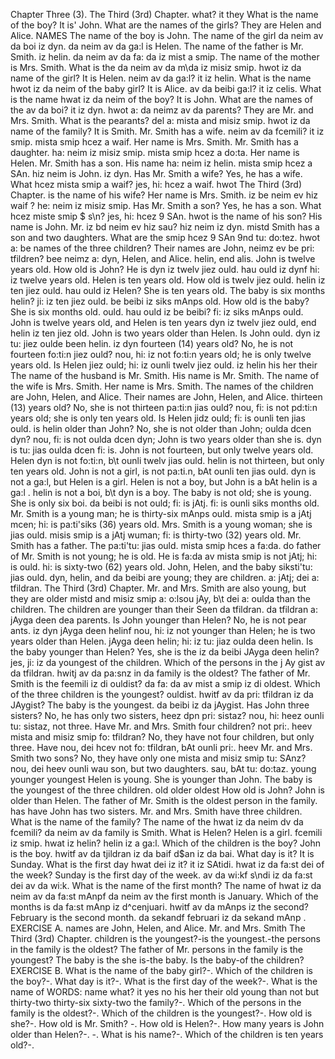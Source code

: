 Chapter Three (3). 
The Third (3rd) Chapter. 
what? 
it 
they 
What is the name 
of the boy? 
It is' John. 
What are 
the names of the 
girls? 
They are Helen 
and Alice. 
NAMES 
The name of the boy is John. The name of the girl 
da neim av da boi iz dyn. da neim av da ga:l 
is Helen. The name of the father is Mr. Smith. 
iz helin. da neim av da fa: da iz mist a smip. 
The name of the mother is Mrs. Smith. What is the 
da neim av da m\da iz misiz smip. hwot iz da 
name of the girl? It is Helen. 
neim av da ga:l? it iz helin. 
What is the name 
hwot iz da neim 
of the baby girl? It is Alice. 
av da beibi ga:l? it iz celis. 
What is the name 
hwat iz da neim 
of the boy? It is John. What are the names of the 
av da boi? it iz dyn. hwot a: da neimz av da 
parents? They are Mr. and Mrs. Smith. What is the 
pearants? del a: mista and misiz smip. hwot iz da 
name of the family? It is Smith. Mr. Smith has a wife. 
neim av da fcemili? it iz smip. mista smip hcez a waif. 
Her name is Mrs. Smith. Mr. Smith has a daughter. 
ha: neim iz misiz smip. mista smip hcez a do:ta. 
Her name is Helen. Mr. Smith has a son. His name 
ha: neim iz helin. mista smip hcez a SAn. hiz neim 
is John. 
iz dyn. 
Has Mr. Smith a wife? Yes, he has a wife. What 
hcez mista smip a waif? jes, hi: hcez a waif. hwot 
The Third (3rd) Chapter. 
is the name of his wife? Her name is Mrs. Smith. 
iz be neim ev hiz waif ? he: neim iz misiz smip. 
Has Mr. Smith a son? Yes, he has a son. What 
hcez miste smip $ s\n? jes, hi: hcez 9 SAn. hwot 
is the name of his son? His name is John. Mr. 
iz bd neim ev hiz sau? hiz neim iz dyn. mistd 
Smith has a son and two daughters. What are the 
smip hcez 9 SAn 9nd tu: do:tez. hwot a: be 
names of the three children? Their names are John, 
neimz ev be pri: tfildren? bee neimz a: dyn, 
Helen, and Alice. 
helin, end alis. 
John is twelve years old. How old is John? He is 
dyn iz twelv jiez ould. hau ould iz dynf hi: iz 
twelve years old. Helen is ten years old. How old is 
twelv jiez ould. helin iz ten jiez ould. hau ould iz 
Helen? She is ten years old. The baby is six months 
helin? ji: iz ten jiez ould. be beibi iz siks mAnps 
old. How old is the baby? She is six months old. 
ould. hau ould iz be beibi? fi: iz siks mAnps ould. 
John is twelve years old, and Helen is ten years 
dyn iz twelv jiez ould, end helin iz ten jiez 
old. John is two years older than Helen. Is John 
ould. dyn iz tu: jiez oulde been helin. iz dyn 
fourteen (14) years old? No, he is not fourteen 
fo:ti:n jiez ould? nou, hi: iz not fo:ti:n 
years old; he is only twelve years old. Is Helen 
jiez ould; hi: iz ounli twelv jiez ould. iz helin 
his 
her 
their 
The name of the 
husband is Mr. 
Smith. His name 
is Mr. Smith. 
The name of the 
wife is Mrs. 
Smith. Her name 
is Mrs. Smith. 
The names of the 
children are John, 
Helen, and Alice. 
Their names are 
John, Helen, and 
Alice. 
thirteen (13) years old? No, she is not thirteen 
pa:ti:n jias ould? nou, fi: is not pd:ti:n 
years old; she is only ten years old. Is Helen 
jidz ould; fi: is ounli ten jias ould. is helin 
older than John? No, she is not older than John; 
oulda dcen dyn? nou, fi: is not oulda dcen dyn; 
John is two years older than she is. 
dyn is tu: jias oulda dcen fi: is. 
John is not fourteen, but only twelve years old. Helen 
dyn is not fo:ti:n, b\t ounli twelv jias ould. helin 
is not thirteen, but only ten years old. John is not a girl, 
is not pa:ti.n, bAt ounli ten jias ould. dyn is not a ga:l, 
but Helen is a girl. Helen is not a boy, but John is a 
bAt helin is a ga:l . helin is not a boi, b\t dyn is a 
boy. The baby is not old; she is young. She is only six 
boi. da beibi is not ould; fi: is jAtj. fi: is ounli siks 
months old. Mr. Smith is a young man; he is thirty-six 
mAnps ould. mista smip is a jAtj mcen; hi: is pa:ti'siks 
(36) years old. Mrs. Smith is a young woman; she is 
jias ould. misis smip is a jAtj wuman; fi: is 
thirty-two (32) years old. Mr. Smith has a father. The 
pa:ti'tu: jias ould. mista smip hces a fa:da. do 
father of Mr. Smith is not young; he is old. He is 
fa:da av mista smip is not jAtj; hi: is ould. hi: is 
sixty-two (62) years old. John, Helen, and the baby 
siksti'tu: jias ould. dyn, helin, and da beibi 
are young; they are children. 
a: jAtj; dei a: tfildran. 
The Third (3rd) Chapter. 
Mr. and Mrs. Smith are also young, but they are older 
mistd and misiz smip a: o:lsou jAy, b\t dei a: oulda 
than the children. The children are younger than their 
Seen da tfildran. da tfildran a: jAyga deen dea 
parents. Is John younger than Helen? No, he is not 
pear ants. iz dyn jAyga deen helinf nou, hi: iz not 
younger than Helen; he is two years older than Helen. 
jAyga deen helin; hi: iz tu: jiaz oulda deen helin. 
Is the baby younger than Helen? Yes, she is the 
iz da beibi JAyga deen helin? jes, ji: iz da 
youngest of the children. Which of the persons in the 
j Ay gist av da tfildran. hwitj av da pa:snz in da 
family is the oldest? The father of Mr. Smith is the 
feemili iz di ouldist? da fa: da av mist a smip iz di 
oldest. Which of the three children is the youngest? 
ouldist. hwitf av da pri: tfildran iz da JAygist? 
The baby is the youngest. 
da beibi iz da jAygist. 
Has John three sisters? No, he has only two sisters, 
heez dpn pri: sistaz? nou, hi: heez ounli tu: sistaz, 
not three. Have Mr. and Mrs. Smith four children? 
not pri:. heev mista and misiz smip fo: tfildran? 
No, they have not four children, but only three. Have 
nou, dei hcev not fo: tfildran, bAt ounli pri:. heev 
Mr. and Mrs. Smith two sons? No, they have only one 
mista and misiz smip tu: SAnz? nou, dei heev ounli wau 
son, but two daughters. 
sau, bAt tu: do:taz. 
young 
younger 
youngest 
Helen is young. 
She is younger 
than John. 
The baby is the 
youngest of the 
three children. 
old 
older 
oldest 
How old is John? 
John is older than 
Helen. 
The father of Mr. 
Smith is the oldest 
person in the 
family. 
has 
have 
John has two 
sisters. 
Mr. and Mrs. 
Smith have three 
children. 
What is the name of the family? The name of the 
hwat iz da neim dv da fcemili? da neim av da 
family is Smith. What is Helen? Helen is a girl. 
fcemili iz smip. hwat iz helin? helin iz a ga:l. 
Which of the children is the boy? John is the boy. 
hwitf av da tjildran iz da baif d$an iz da bai. 
What day is it? It is Sunday. What is the first day 
hwat dei iz it? it iz SAtidi. hwat iz da fa:st dei 
of the week? Sunday is the first day of the week. 
av da wi:kf s\ndi iz da fa:st dei av da wi:k. 
What is the name of the first month? The name of 
hwat iz da neim av da fa:st mAnpf da neim av 
the first month is January. Which of the months is 
da fa:st mAnp iz d^cenjuari. hwitf av da mAnps iz 
the second? February is the second month. 
da sekandf februari iz da sekand mAnp . 
EXERCISE A. 
names are John, Helen, and Alice. Mr. and Mrs. Smith 
The Third (3rd) Chapter. 
children is the youngest?-is the youngest.-the 
persons in the family is the oldest? The father of Mr. 
persons in the family is the youngest? The baby is the 
she is-the baby. Is the baby-of the children? 
EXERCISE B. 
What is the name of the baby girl?-. 
Which of the children is the boy?-. What 
day is it?-. What is the first day of the 
week?-. What is the name of 
WORDS: 
name 
what? 
it 
yes 
no 
his 
her 
their 
old 
young 
than 
not 
but 
thirty-two 
thirty-six 
sixty-two 
the family?-. Which of the persons 
in the family is the oldest?-. Which 
of the children is the youngest?-. 
How old is she?-. How old is Mr. Smith? 
-. How old is Helen?-. How 
many years is John older than Helen?-. 
-. What is his name?-. Which 
of the children is ten years old?-. 
